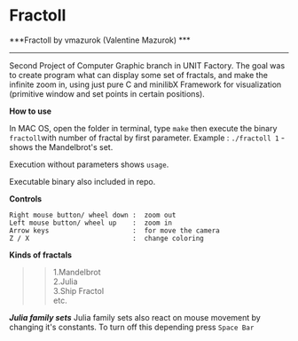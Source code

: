 # Fractoll
***Fractoll by vmazurok (Valentine Mazurok) ***
<hr> 
Second Project of Computer Graphic branch in UNIT Factory.
The goal was to create program what can display some set of fractals, and make the infinite zoom in, using just pure C and minilibX Framework for visualization (primitive window and set points in certain positions).

<b> How to use </b>

In MAC OS, open the folder in terminal, type `make` then execute the binary `fractoll`with number of fractal by first parameter. Example : `./fractoll 1` - shows the Mandelbrot's set. </p>
Execution without parameters shows `usage`. </p>
Executable binary also included in repo.

<b> Сontrols </b>
```
Right mouse button/ wheel down :  zoom out 
Left mouse button/ wheel up    :  zoom in
Arrow keys                     :  for move the camera
Z / X                          :  change coloring
```
<b> Kinds of fractals  </b>
>> 1.Mandelbrot </br>
>> 2.Julia</br>
>> 3.Ship Fractol</br>
>> etc. </br>

***Julia family sets***
Julia family sets also react on mouse movement by changing it's constants.
To turn off this depending press `Space Bar`
